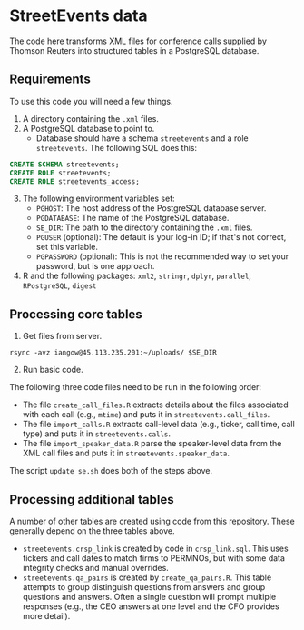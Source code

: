 # StreetEvents data

The code here transforms XML files for conference calls supplied by Thomson Reuters into structured tables in a PostgreSQL database.

## Requirements

To use this code you will need a few things.

1. A directory containing the `.xml` files.
2. A PostgreSQL database to point to.
    - Database should have a schema `streetevents` and a role `streetevents`. The following SQL does
      this:

```sql
CREATE SCHEMA streetevents;
CREATE ROLE streetevents;
CREATE ROLE streetevents_access;
```

3. The following environment variables set:
    - `PGHOST`: The host address of the PostgreSQL database server.
    - `PGDATABASE`: The name of the PostgreSQL database.
    - `SE_DIR`: The path to the directory containing the `.xml` files.
    - `PGUSER` (optional): The default is your log-in ID; if that's not correct, set this variable.
    - `PGPASSWORD` (optional): This is not the recommended way to set your password, but is one
      approach.
4. R and the following packages: `xml2`, `stringr`, `dplyr`, `parallel`, `RPostgreSQL`, `digest`

## Processing core tables

1. Get files from server.

```
rsync -avz iangow@45.113.235.201:~/uploads/ $SE_DIR
```

2. Run basic code.

The following three code files need to be run in the following order:

- The file `create_call_files.R` extracts details about the files associated with each call (e.g., `mtime`) and puts it in `streetevents.call_files`.
- The file `import_calls.R` extracts call-level data (e.g., ticker, call time, call type) and puts it in `streetevents.calls`.
- The file `import_speaker_data.R` parse the speaker-level data from the XML call files and puts it
  in `streetevents.speaker_data`.

The script `update_se.sh` does both of the steps above.

## Processing additional tables

A number of other tables are created using code from this repository. These generally depend on the
three tables above.

- `streetevents.crsp_link` is created by code in `crsp_link.sql`. 
This uses tickers and call dates to match firms to PERMNOs, but with some data integrity checks and manual overrides.
- `streetevents.qa_pairs` is created by `create_qa_pairs.R`.
This table attempts to group distinguish questions from answers and group questions and answers.
Often a single question will prompt multiple responses (e.g., the CEO answers at one level and the CFO provides more detail).
